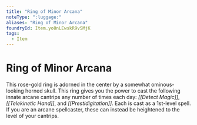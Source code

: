 ```yaml
---
title: "Ring of Minor Arcana"
noteType: ":luggage:"
aliases: "Ring of Minor Arcana"
foundryId: Item.yo8nLEwskR9vSMjK
tags:
  - Item
---
```


# Ring of Minor Arcana

This rose-gold ring is adorned in the center by a somewhat ominous-looking horned skull. This ring gives you the power to cast the following innate arcane cantrips any number of times each day: _[[Detect Magic]]_, _[[Telekinetic Hand]]_, and _[[Prestidigitation]]_. Each is cast as a 1st-level spell. If you are an arcane spellcaster, these can instead be heightened to the level of your cantrips.
